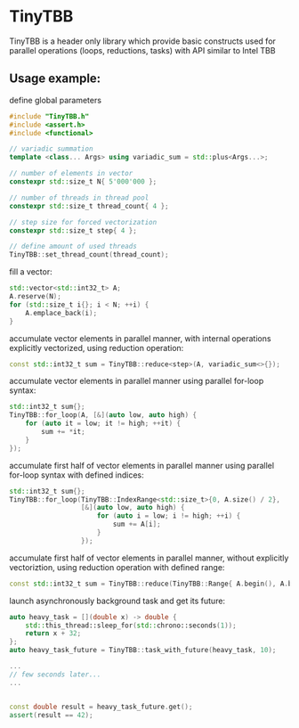 # TinyTBB
TinyTBB is a header only library which provide basic constructs used for parallel operations (loops, reductions, tasks) with API similar to Intel TBB

## Usage example:

define global parameters
```cpp
#include "TinyTBB.h"
#include <assert.h>
#include <functional>

// variadic summation
template <class... Args> using variadic_sum = std::plus<Args...>;

// number of elements in vector
constexpr std::size_t N{ 5'000'000 };

// number of threads in thread pool
constexpr std::size_t thread_count{ 4 };

// step size for forced vectorization
constexpr std::size_t step{ 4 };

// define amount of used threads
TinyTBB::set_thread_count(thread_count);
```

fill a vector:
```cpp
std::vector<std::int32_t> A;
A.reserve(N);
for (std::size_t i{}; i < N; ++i) {
    A.emplace_back(i);
}
```

accumulate vector elements in parallel manner, with internal operations explicitly vectorized, using reduction operation:
```cpp
const std::int32_t sum = TinyTBB::reduce<step>(A, variadic_sum<>{});
```

accumulate vector elements in parallel manner using parallel for-loop syntax:
```cpp
std::int32_t sum{};
TinyTBB::for_loop(A, [&](auto low, auto high) {
    for (auto it = low; it != high; ++it) {
        sum += *it;
    }
});
```

accumulate first half of vector elements in parallel manner using parallel for-loop syntax with defined indices:
```cpp
std::int32_t sum{};
TinyTBB::for_loop(TinyTBB::IndexRange<std::size_t>{0, A.size() / 2},
                  [&](auto low, auto high) {
                      for (auto i = low; i != high; ++i) {
                          sum += A[i];
                      }
                  });
```

accumulate first half of vector elements in parallel manner, without explicitly vectoriztion, using reduction operation with defined range:
```cpp
const std::int32_t sum = TinyTBB::reduce(TinyTBB::Range{ A.begin(), A.begin() + A.size() / 2u }, variadic_sum<>());
```

launch asynchronously background task and get its future:
```cpp
auto heavy_task = [](double x) -> double {
    std::this_thread::sleep_for(std::chrono::seconds(1));
    return x + 32;
};
auto heavy_task_future = TinyTBB::task_with_future(heavy_task, 10);

...
// few seconds later...
...


const double result = heavy_task_future.get();
assert(result == 42);
```
